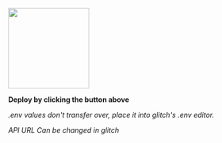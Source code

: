 [<img src="hrrps://cdn.gomix.com/2bdfb3f8-05ef-4035-a06e-2043962a3a13%2Fremix-button.svg" width="163px" />](https://glitch.com/edit/#!/import/github/gerndalf/Schneider_Final)

**Deploy by clicking the button above**

*.env values don't transfer over, place it into glitch's .env editor.*

*API URL Can be changed in glitch*